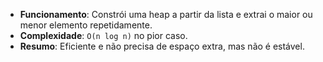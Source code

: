 - **Funcionamento**: Constrói uma heap a partir da lista e extrai o maior ou menor elemento repetidamente.
- **Complexidade**: `O(n log n)` no pior caso.
- **Resumo**: Eficiente e não precisa de espaço extra, mas não é estável.